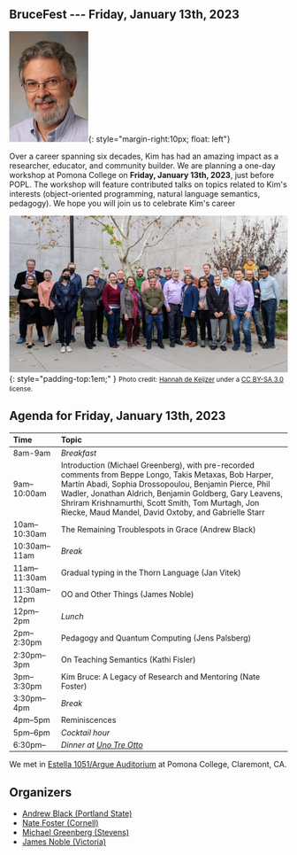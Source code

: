 ## BruceFest --- Friday, January 13th, 2023

![Kim Bruce](bruce-kim-2006.jpg){: style="margin-right:10px; float: left"}

Over a career spanning six decades, Kim has had an amazing impact as a researcher, educator, and community builder. We are planning a one-day workshop at Pomona College on **Friday, January 13th, 2023**, just before POPL. The workshop will feature contributed talks on topics related to Kim's interests (object-oriented programming, natural language semantics, pedagogy). We hope you will join us to celebrate Kim's career

![Brucefest](brucefest_group_photo.jpg){: style="padding-top:1em;" }
<small>Photo credit: [Hannah de Keijzer](https://hannahdk.com/) under a [CC BY-SA 3.0](https://creativecommons.org/licenses/by-sa/3.0/deed.en) license.</small>

<div style="clear:both;"></div>

## Agenda for Friday, January 13th, 2023

| Time | Topic |
| :---------- | :------------------------------------------------- |
| 8am-9am | *Breakfast* |
| 9am–10:00am |  Introduction (Michael Greenberg), with pre-recorded comments from Beppe Longo, Takis Metaxas, Bob Harper, Martín Abadi, Sophia Drossopoulou, Benjamin Pierce, Phil Wadler, Jonathan Aldrich, Benjamin Goldberg, Gary Leavens, Shriram Krishnamurthi, Scott Smith, Tom Murtagh, Jon Riecke, Maud Mandel, David Oxtoby, and Gabrielle Starr |
| 10am–10:30am | The Remaining Troublespots in Grace (Andrew Black)  |
| 10:30am–11am | *Break*  |
| 11am–11:30am | Gradual typing in the Thorn Language (Jan Vitek) |
| 11:30am–12pm | OO and Other Things (James Noble) |
| 12pm–2pm | *Lunch* |
| 2pm–2:30pm | Pedagogy and Quantum Computing (Jens Palsberg) |
| 2:30pm–3pm | On Teaching Semantics (Kathi Fisler) |
| 3pm–3:30pm | Kim Bruce: A Legacy of Research and Mentoring (Nate Foster) |
| 3:30pm–4pm | *Break* |
| 4pm–5pm | Reminiscences |
| 5pm–6pm | *Cocktail hour* |
| 6:30pm–    | *Dinner at [Uno Tre Otto](https://www.unotreotto.com/)* |

We met in [Estella 1051/Argue Auditorium](https://www.pomona.edu/map/?id=523#!m/54436) at Pomona College, Claremont, CA.

<!--
## Travel

Pomona College is in Claremont, CA, in the northeast corner of Los Angeles County. The Ontario, California airport (ONT) provides convenient access (<20min taxi), though LAX, BUR, LGB, and SNA are all within a 1-2 hour drive.

## Hotels

The [Doubletree](https://www.hilton.com/en/hotels/ontcldt-doubletree-claremont/) and [Casa 425](https://www.casa425.com/) are both recommended.
-->

## Organizers

* [Andrew Black (Portland State)](http://web.cecs.pdx.edu/~black/)
* [Nate Foster (Cornell)](https://www.cs.cornell.edu/~jnfoster/)
* [Michael Greenberg (Stevens)](https://greenberg.science/)
* [James Noble (Victoria)](https://homepages.ecs.vuw.ac.nz/~kjx/)
